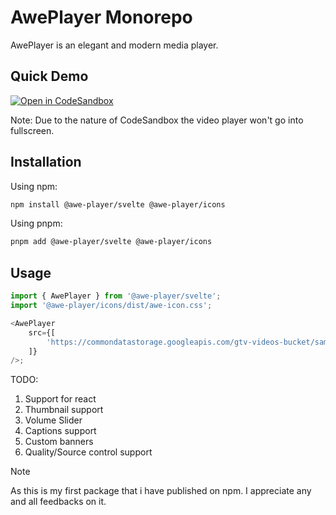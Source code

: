 # AwePlayer Monorepo

AwePlayer is an elegant and modern media player.

## Quick Demo

[![Open in CodeSandbox](https://assets.codesandbox.io/github/button-edit-lime.svg)](https://codesandbox.io/p/sandbox/github/AwePlayer/player/tree/main/apps/example)

Note: Due to the nature of CodeSandbox the video player won't go into fullscreen.

## Installation

Using npm:

```bash
npm install @awe-player/svelte @awe-player/icons
```

Using pnpm:

```bash
pnpm add @awe-player/svelte @awe-player/icons
```

## Usage

```js
import { AwePlayer } from '@awe-player/svelte';
import '@awe-player/icons/dist/awe-icon.css';

<AwePlayer
	src={[
		'https://commondatastorage.googleapis.com/gtv-videos-bucket/sample/ElephantsDream.mp4',
	]}
/>;
```

TODO:

1. Support for react
1. Thumbnail support
1. Volume Slider
1. Captions support
1. Custom banners
1. Quality/Source control support

> [!NOTE]
> As this is my first package that i have published on npm. I appreciate any and all feedbacks on it.
